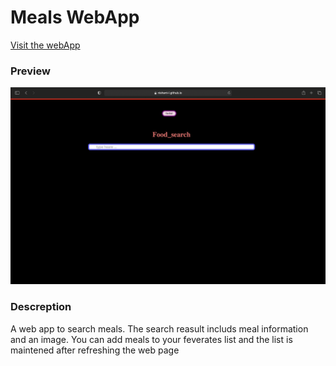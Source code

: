 <h1>Meals WebApp</h1>

[Visit the webApp](https://nishant-l.github.io/Food_Info_fiender/)

<h3>Preview</h3>

![gig](./static_assets/converted.gif)

<h3>Descreption</h3>

<p>A web app to search meals. The search reasult includs meal information and an image. You can add meals to your feverates list and the list is maintened after refreshing the web page</p>
